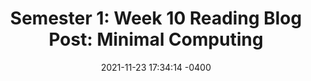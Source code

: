 ---
layout: post
title:  "Semester 1: Week 10 Reading Blog Post: Minimal Computing"
date:   2021-11-23 17:34:14 -0400
categories: Reading
---